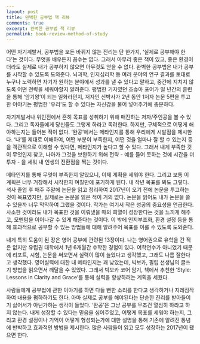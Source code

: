 ```yaml
---
layout: post
title: 완벽한 공부법 책 리뷰
comments: true
excerpt: 완벽한 공부법 책 리뷰
permalink: book-review-method-of-study
---
```

어떤 자기계발서, 공부법을 보든 바뀌지 않는 진리는 단 한가지, ‘실제로 공부해야 한다’는 것이다. 무엇을 배우든지 꼼수는 없다. 그래서 아무리 좋은 책이 있고, 좋은 환경이더라도 실제로 내가 공부하지 않으면 아무것도 얻을 수 없다. 완벽한 공부법은 내가 공부를 시작할 수 있도록 도와준다. 뇌과학, 인지심리학 등 여러 분야의 연구 결과를 토대로 누구나 노력하면 자기가 원하는 분야에서 성과를 낼 수 있다고 말하고, 중간에 지치지 않도록 어떤 전략을 세워야할지 알려준다. 평범한 기자였던 조슈아 포어가 일 년간의 훈련을 통해 ‘암기왕’이 되는 일화라던지, 저자인 신박사가 2년 동안 1저자 논문 5편을 투고한 이야기는 평범한 '우리'도 할 수 있다는 자신감을 불어 넣어주기에 충분하다.

자기계발서나 위인전에서 흔히 목표를 성취하기 위해 매진하는 저자/주인공을 볼 수 있다. 그리고 독자들에게 당신들도 그렇게 하라고 독려한다. 하지만, 구체적으로 어떻게 해야하는지는 들어본 적이 없다. ‘완공’에서는 메타인지를 통해 우리에게 시발점을 제시한다. ‘나’를 제대로 이해하여, 어떤 부분이 부족한지, 어떤 것을 얼마나 잘 할 수 있는지 등을 객관적으로 이해할 수 있다면, 메타인지가 높다고 할 수 있다. 그래서 내게 부족한 것이 무엇인지 찾고, 나아가 그것을 보완하기 위해 전략 - 예를 들어 못하는 것에 시간을 더 투자 - 을 세워 내 인생의 전환점을 찍는 것이다.

메타인지를 통해 무엇이 부족한지 알았으니, 이제 계획을 세워야 한다. 그리고 보통 이 계획은 너무 거창해서 시작한지 며칠만에 포기하게 된다. 내 작년 목표를 봐도 그렇다. 석사 졸업 후 매주 주말에 논문을 읽고 정리하여 2017년이 오기 전에 논문을 투고하는 것이 목표였지만, 실제로는 논문을 읽은 적이 거의 없다. 논문을 읽어도 내가 논문을 쓸 수 있을까 너무 막막하여 그랬을 것이다. 작가는 여기서 작은 성공의 중요성을 언급한다. 사소한 것이라도 내가 목표한 것을 이뤄냈을 때의 희열이 성장한다는 것을 느끼게 해주고, 모멘텀을 이어나갈 수 있게 해준다는 것이다. 이 밖에 인지부조화, 환경 설정 등을 통해 효과적으로 공부할 수 있는 방법들에 대해 알려주어 목표를 이룰 수 있도록 도와준다.

내게 특히 도움이 된 장은 영어 공부에 관련된 13장이다. 나는 영어권으로 유학을 간 적은 없지만 유럽권 대학에서 1년 6개월간 수학한 경험이 있다. 어학연수가 아니었기 때문에 리포트, 시험, 논문을 써보면서 실력이 많이 늘었다고 생각했고, 그래도 나름 잘한다고 생각했다. 영어실력에 대한 내 메타인지는 꽤 낮았는데, 빅보카, 필립 선생님의 글쓰기 방법을 읽으면서 깨달을 수 있었다. 그래서 빅보카 코어 암기, 책에서 추천한 ‘Style: Lessons in Clarity and Grace’를 통해 실력을 향상하려는 계획을 세웠다.

사람들에게 공부법에 관한 이야기를 하면 다들 뻔한 소리를 한다고 생각하거나 지레짐작하여 내용을 폄하하기도 한다. 아마 실제로 공부를 해야된다는 단순한 진리를 받아들이기 싫어서가 아닌가하는 생각이 들었다. ‘완공’은 그냥 공부를 무조건 열심히 하라고 하지 않는다. 내게 성장할 수 있다는 믿음을 심어주었고, 어떻게 목표를 세워야 하는지, 그리고 환경 설정이나 기억이 어떻게 형성되는가에 대한 설명을 통해 기존에 알려진 통념에 반박하고 효과적인 방법을 제시한다. 많은 사람들이 읽고 모두 성장하는 2017년이 됐으면 한다.
